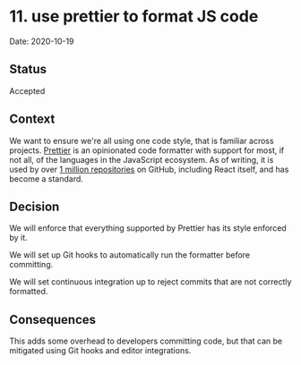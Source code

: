 # 11. use prettier to format JS code

Date: 2020-10-19

## Status

Accepted

## Context

We want to ensure we're all using one code style, that is familiar across
projects. [Prettier](https://prettier.io/) is an opinionated code formatter with
support for most, if not all, of the languages in the JavaScript ecosystem. As
of writing, it is used by over
[1 million repositories](https://github.com/prettier/prettier/network/dependents?package_id=UGFja2FnZS00OTAwMTEyNTI%3D)
on GitHub, including React itself, and has become a standard.

## Decision

We will enforce that everything supported by Prettier has its style enforced by
it.

We will set up Git hooks to automatically run the formatter before committing.

We will set continuous integration up to reject commits that are not correctly
formatted.

## Consequences

This adds some overhead to developers committing code, but that can be mitigated
using Git hooks and editor integrations.

